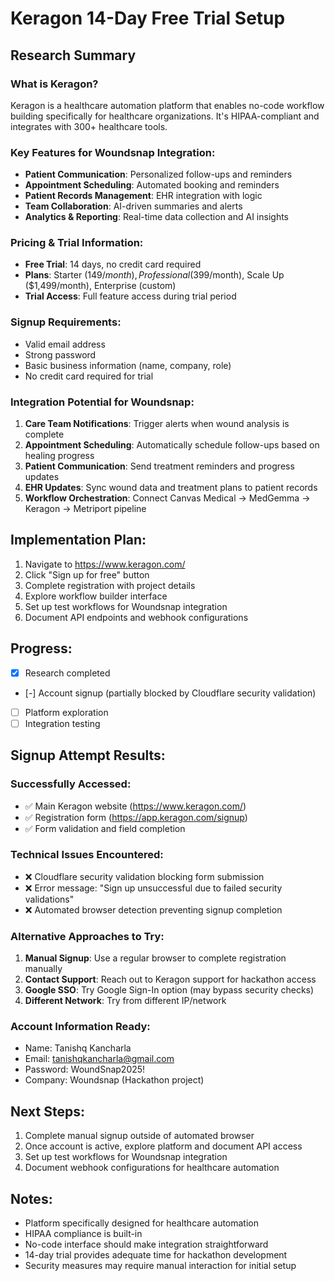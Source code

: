 # Keragon 14-Day Free Trial Setup

## Research Summary

### What is Keragon?
Keragon is a healthcare automation platform that enables no-code workflow building specifically for healthcare organizations. It's HIPAA-compliant and integrates with 300+ healthcare tools.

### Key Features for Woundsnap Integration:
- **Patient Communication**: Personalized follow-ups and reminders
- **Appointment Scheduling**: Automated booking and reminders
- **Patient Records Management**: EHR integration with logic
- **Team Collaboration**: AI-driven summaries and alerts
- **Analytics & Reporting**: Real-time data collection and AI insights

### Pricing & Trial Information:
- **Free Trial**: 14 days, no credit card required
- **Plans**: Starter ($149/month), Professional ($399/month), Scale Up ($1,499/month), Enterprise (custom)
- **Trial Access**: Full feature access during trial period

### Signup Requirements:
- Valid email address
- Strong password
- Basic business information (name, company, role)
- No credit card required for trial

### Integration Potential for Woundsnap:
1. **Care Team Notifications**: Trigger alerts when wound analysis is complete
2. **Appointment Scheduling**: Automatically schedule follow-ups based on healing progress
3. **Patient Communication**: Send treatment reminders and progress updates
4. **EHR Updates**: Sync wound data and treatment plans to patient records
5. **Workflow Orchestration**: Connect Canvas Medical → MedGemma → Keragon → Metriport pipeline

## Implementation Plan:
1. Navigate to https://www.keragon.com/
2. Click "Sign up for free" button
3. Complete registration with project details
4. Explore workflow builder interface
5. Set up test workflows for Woundsnap integration
6. Document API endpoints and webhook configurations

## Progress:
- [x] Research completed
- [-] Account signup (partially blocked by Cloudflare security validation)
- [ ] Platform exploration
- [ ] Integration testing

## Signup Attempt Results:
### Successfully Accessed:
- ✅ Main Keragon website (https://www.keragon.com/)
- ✅ Registration form (https://app.keragon.com/signup)
- ✅ Form validation and field completion

### Technical Issues Encountered:
- ❌ Cloudflare security validation blocking form submission
- ❌ Error message: "Sign up unsuccessful due to failed security validations"
- ❌ Automated browser detection preventing signup completion

### Alternative Approaches to Try:
1. **Manual Signup**: Use a regular browser to complete registration manually
2. **Contact Support**: Reach out to Keragon support for hackathon access
3. **Google SSO**: Try Google Sign-In option (may bypass security checks)
4. **Different Network**: Try from different IP/network

### Account Information Ready:
- Name: Tanishq Kancharla
- Email: tanishqkancharla@gmail.com  
- Password: WoundSnap2025!
- Company: Woundsnap (Hackathon project)

## Next Steps:
1. Complete manual signup outside of automated browser
2. Once account is active, explore platform and document API access
3. Set up test workflows for Woundsnap integration
4. Document webhook configurations for healthcare automation

## Notes:
- Platform specifically designed for healthcare automation
- HIPAA compliance is built-in
- No-code interface should make integration straightforward
- 14-day trial provides adequate time for hackathon development
- Security measures may require manual interaction for initial setup
